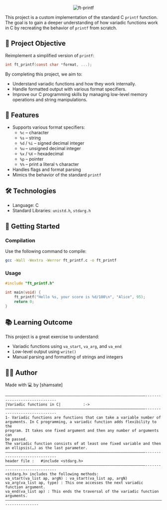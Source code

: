     
  <p align="center">
  <img src="https://github.com/user-attachments/assets/c03cfe0a-a360-459c-8896-c1091304140b" alt="ft-printf" />
</p>


This project is a custom implementation of the standard C `printf` function. The goal is to gain a deeper understanding of how variadic functions work in C by recreating the behavior of `printf` from scratch.

## 🧠 Project Objective

Reimplement a simplified version of `printf`:

```c
int ft_printf(const char *format, ...);
```

By completing this project, we aim to:
- Understand variadic functions and how they work internally.
- Handle formatted output with various format specifiers.
- Improve our C programming skills by managing low-level memory operations and string manipulations.

## 🔧 Features

- Supports various format specifiers:
  - `%c` – character  
  - `%s` – string  
  - `%d` / `%i` – signed decimal integer  
  - `%u` – unsigned decimal integer  
  - `%x` / `%X` – hexadecimal  
  - `%p` – pointer  
  - `%%` – print a literal `%` character  
- Handles flags and format parsing  
- Mimics the behavior of the standard `printf`

## 🛠️ Technologies

- Language: C  
- Standard Libraries: `unistd.h`, `stdarg.h`

## 🚀 Getting Started

### Compilation

Use the following command to compile:

```bash
gcc -Wall -Wextra -Werror ft_printf.c -o ft_printf
```

### Usage

```c
#include "ft_printf.h"

int main(void) {
    ft_printf("Hello %s, your score is %d/100\n", "Alice", 95);
    return 0;
}
```

## 📚 Learning Outcome

This project is a great exercise to understand:
- Variadic functions using `va_start`, `va_arg`, and `va_end`
- Low-level output using `write()`
- Manual parsing and formatting of strings and integers

## 👨‍💻 Author

Made with 💻 by [shamsate]

	
	
	———————————————————————————————————————————————————————————————------------------------------                  
    |Variadic functions in C|          :->                                                                 
    ———————————————————————————————————————————————————————————————------------------------------             
    1- Variadic functions are functions that can take a variable number of                       
    arguments. In C programming, a variadic function adds flexibility to the                    
    program. It takes one fixed argument and then any number of arguments can                    
    be passed.                                                                                    
    The variadic function consists of at least one fixed variable and then                       
    an ellipsis(…) as the last parameter. 
    ———————————————————————————————————————————————————————————————------------------------------        
    header file :	#include <stdarg.h>                                                                
    ———————————————————————————————————————————————————————————————------------------------------
    <stdarg.h> includes the following methods:                                                  
    va_start(va_list ap, argN) : va_start(va_list ap, argN)                                      
    va_arg(va_list ap, type) : This one accesses the next variadic function argument.            
    va_end(va_list ap) : This ends the traversal of the variadic function arguments.
    —————————————————————————————————————————————————————————————————————————————----------------  
